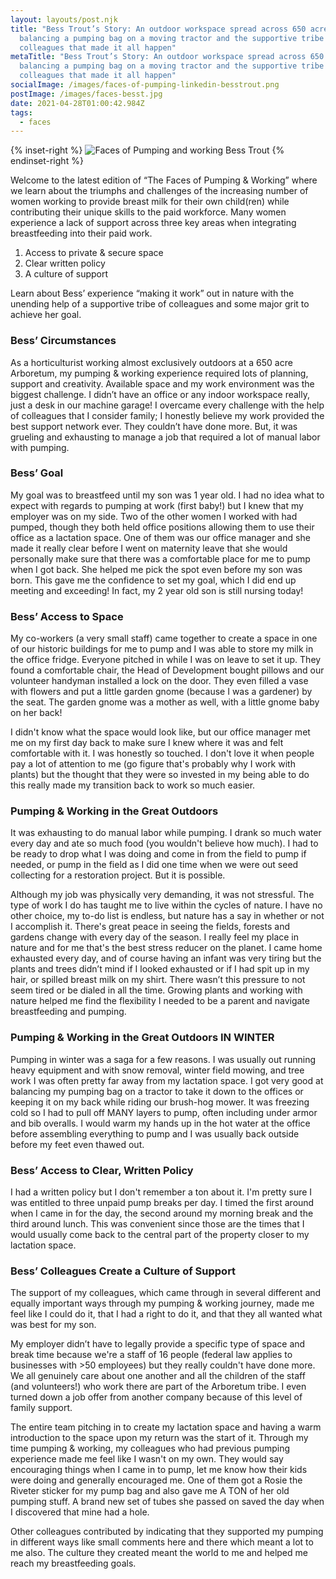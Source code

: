 ```yaml
---
layout: layouts/post.njk
title: "Bess Trout’s Story: An outdoor workspace spread across 650 acres,
  balancing a pumping bag on a moving tractor and the supportive tribe of
  colleagues that made it all happen"
metaTitle: "Bess Trout’s Story: An outdoor workspace spread across 650 acres,
  balancing a pumping bag on a moving tractor and the supportive tribe of
  colleagues that made it all happen"
socialImage: /images/faces-of-pumping-linkedin-besstrout.png
postImage: /images/faces-besst.jpg
date: 2021-04-28T01:00:42.984Z
tags:
  - faces
---
```

{% inset-right %}
![Faces of Pumping and working Bess Trout](/images/faces-besst.jpg)
{% endinset-right %}

Welcome to the latest edition of “The Faces of Pumping & Working” where we learn about the triumphs and challenges of the increasing number of women working to provide breast milk for their own child(ren) while contributing their unique skills to the paid workforce. Many women experience a lack of support across three key areas when integrating breastfeeding into their paid work.  

1. Access to private & secure space 
2. Clear written policy
3. A culture of support 

Learn about Bess’ experience “making it work” out in nature with the unending help of a supportive tribe of colleagues and some major grit to achieve her goal. 

### Bess’ Circumstances

As a horticulturist working almost exclusively outdoors at a 650 acre Arboretum, my pumping & working experience required lots of planning, support and creativity. Available space and my work environment was the biggest challenge. I didn’t have an office or any indoor workspace really, just a desk in our machine garage! I overcame every challenge with the help of colleagues that I consider family; I honestly believe my work provided the best support network ever. They couldn’t have done more. But, it was grueling and exhausting to manage a job that required a lot of manual labor with pumping. 

### Bess’ Goal

My goal was to breastfeed until my son was 1 year old. I had no idea what to expect with regards to pumping at work (first baby!) but I knew that my employer was on my side. Two of the other women I worked with had pumped, though they both held office positions allowing them to use their office as a lactation space. One of them was our office manager and she made it really clear before I went on maternity leave that she would personally make sure that there was a comfortable place for me to pump when I got back. She helped me pick the spot even before my son was born. This gave me the confidence to set my goal, which I did end up meeting and exceeding! In fact, my 2 year old son is still nursing today!

### Bess’ Access to Space

My co-workers (a very small staff) came together to create a space in one of our historic buildings for me to pump and I was able to store my milk in the office fridge. Everyone pitched in while I was on leave to set it up. They found a comfortable chair, the Head of Development bought pillows and our volunteer handyman installed a lock on the door. They even filled a vase with flowers and put a little garden gnome (because I was a gardener) by the seat. The garden gnome was a mother as well, with a little gnome baby on her back! 

I didn't know what the space would look like, but our office manager met me on my first day back to make sure I knew where it was and felt comfortable with it. I was honestly so touched. I don't love it when people pay a lot of attention to me (go figure that's probably why I work with plants) but the thought that they were so invested in my being able to do this really made my transition back to work so much easier. 

### Pumping & Working in the Great Outdoors

It was exhausting to do manual labor while pumping. I drank so much water every day and ate so much food (you wouldn't believe how much). I had to be ready to drop what I was doing and come in from the field to pump if needed, or pump in the field as I did one time when we were out seed collecting for a restoration project. But it is possible. 

Although my job was physically very demanding, it was not stressful. The type of work I do has taught me to live within the cycles of nature. I have no other choice, my to-do list is endless, but nature has a say in whether or not I accomplish it. There's great peace in seeing the fields, forests and gardens change with every day of the season. I really feel my place in nature and for me that's the best stress reducer on the planet. I came home exhausted every day, and of course having an infant was very tiring but the plants and trees didn’t mind if I looked exhausted or if I had spit up in my hair, or spilled breast milk on my shirt. There wasn’t this pressure to not seem tired or be dialed in all the time. Growing plants and working with nature helped me find the flexibility I needed to be a parent and navigate breastfeeding and pumping. 

### Pumping & Working in the Great Outdoors IN WINTER

Pumping in winter was a saga for a few reasons. I was usually out running heavy equipment and with snow removal, winter field mowing, and tree work I was often pretty far away from my lactation space. I got very good at balancing my pumping bag on a tractor to take it down to the offices or keeping it on my back while riding our brush-hog mower. It was freezing cold so I had to pull off MANY layers to pump, often including under armor and bib overalls. I would warm my hands up in the hot water at the office before assembling everything to pump and I was usually back outside before my feet even thawed out.

### Bess’ Access to Clear, Written Policy

I had a written policy but I don't remember a ton about it. I'm pretty sure I was entitled to three unpaid pump breaks per day. I timed the first around when I came in for the day, the second around my morning break and the third around lunch. This was convenient since those are the times that I would usually come back to the central part of the property closer to my lactation space. 

### Bess’ Colleagues Create a Culture of Support

The support of my colleagues, which came through in several different and equally important ways through my pumping & working journey, made me feel like I could do it, that I had a right to do it, and that they all wanted what was best for my son. 

My employer didn’t have to legally provide a specific type of space and break time because we're a staff of 16 people (federal law applies to businesses with >50 employees) but they really couldn't have done more. We all genuinely care about one another and all the children of the staff (and volunteers!) who work there are part of the Arboretum tribe. I even turned down a job offer from another company because of this level of family support. 

The entire team pitching in to create my lactation space and having a warm introduction to the space upon my return was the start of it. Through my time pumping & working, my colleagues who had previous pumping experience made me feel like I wasn't on my own. They would say encouraging things when I came in to pump, let me know how their kids were doing and generally encouraged me. One of them got a Rosie the Riveter sticker for my pump bag and also gave me A TON of her old pumping stuff. A brand new set of tubes she passed on saved the day when I discovered that mine had a hole. 

Other colleagues contributed by indicating that they supported my pumping in different ways like small comments here and there which meant a lot to me also. The culture they created meant the world to me and helped me reach my breastfeeding goals.